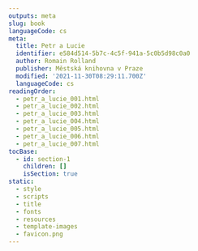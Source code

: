 ```yaml
---
outputs: meta
slug: book
languageCode: cs
meta:
  title: Petr a Lucie
  identifier: e584d514-5b7c-4c5f-941a-5c0b5d98c0a0
  author: Romain Rolland
  publisher: Městská knihovna v Praze
  modified: '2021-11-30T08:29:11.700Z'
  languageCode: cs
readingOrder:
  - petr_a_lucie_001.html
  - petr_a_lucie_002.html
  - petr_a_lucie_003.html
  - petr_a_lucie_004.html
  - petr_a_lucie_005.html
  - petr_a_lucie_006.html
  - petr_a_lucie_007.html
tocBase:
  - id: section-1
    children: []
    isSection: true
static:
  - style
  - scripts
  - title
  - fonts
  - resources
  - template-images
  - favicon.png
---
```

